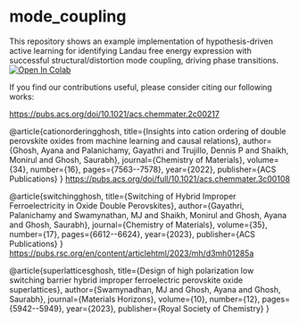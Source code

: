 # mode_coupling

This repository shows an example implementation of hypothesis-driven active learning for identifying Landau free energy expression with successful structural/distortion mode coupling, driving phase transitions. 
[![Open In Colab](https://colab.research.google.com/assets/colab-badge.svg)](https://github.com/aghosh92/mode_coupling/blob/main/hypotheses_energy_trilinear_clear_layered.ipynb)

If you find our contributions useful, please consider citing our following works:

https://pubs.acs.org/doi/10.1021/acs.chemmater.2c00217

@article{cationorderingghosh,
  title={Insights into cation ordering of double perovskite oxides from machine learning and causal relations},
  author={Ghosh, Ayana and Palanichamy, Gayathri and Trujillo, Dennis P and Shaikh, Monirul and Ghosh, Saurabh},
  journal={Chemistry of Materials},
  volume={34},
  number={16},
  pages={7563--7578},
  year={2022},
  publisher={ACS Publications}
}
https://pubs.acs.org/doi/full/10.1021/acs.chemmater.3c00108

@article{switchingghosh,
  title={Switching of Hybrid Improper Ferroelectricity in Oxide Double Perovskites},
  author={Gayathri, Palanichamy and Swamynathan, MJ and Shaikh, Monirul and Ghosh, Ayana and Ghosh, Saurabh},
  journal={Chemistry of Materials},
  volume={35},
  number={17},
  pages={6612--6624},
  year={2023},
  publisher={ACS Publications}
}
https://pubs.rsc.org/en/content/articlehtml/2023/mh/d3mh01285a

@article{superlatticesghosh,
  title={Design of high polarization low switching barrier hybrid improper ferroelectric perovskite oxide superlattices},
  author={Swamynadhan, MJ and Ghosh, Ayana and Ghosh, Saurabh},
  journal={Materials Horizons},
  volume={10},
  number={12},
  pages={5942--5949},
  year={2023},
  publisher={Royal Society of Chemistry}
}
